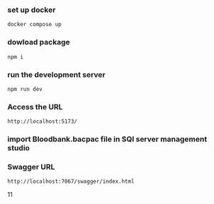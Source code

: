 ### set up docker

```
docker compose up
```

### dowload package

```
npm i
```

### run the development server

```
npm run dev
```

### Access the URL

```
http://localhost:5173/
```

### import Bloodbank.bacpac file in SQl server management studio

### Swagger URL

```
http://localhost:7067/swagger/index.html
```
11
